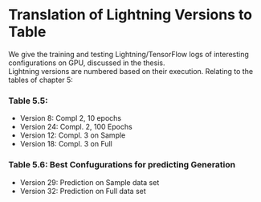 # Translation of Lightning Versions to Table

We give the training and testing Lightning/TensorFlow logs of interesting configurations on GPU, discussed in the thesis.  
Lightning versions are numbered based on their execution. Relating to the tables of chapter 5:

### Table 5.5:
* Version 8: Compl 2, 10 epochs
* Version 24: Compl. 2, 100 Epochs
* Version 12: Compl. 3 on Sample
* Version 18: Compl. 3 on Full

### Table 5.6: Best Confugurations for predicting Generation
* Version 29: Prediction on Sample data set
* Version 32: Prediction on Full data set